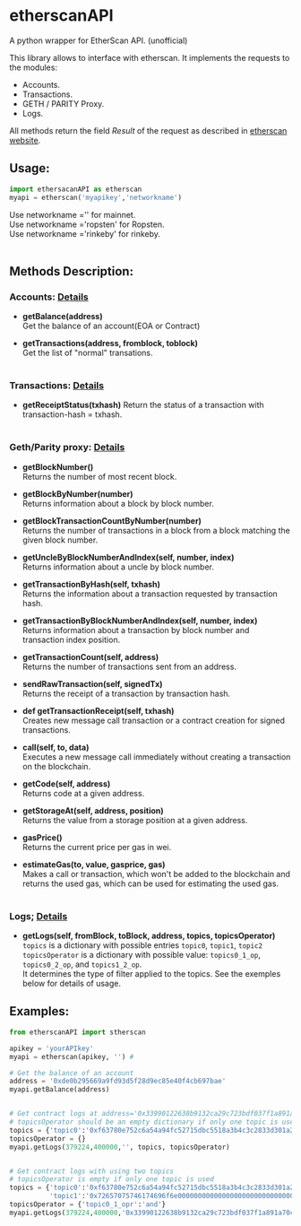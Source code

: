 # etherscanAPI
A python wrapper for EtherScan API. (unofficial)

This library allows to interface with etherscan. It implements the requests to the modules:
* Accounts.
* Transactions.
* GETH / PARITY Proxy.
* Logs.

All methods return the field *Result* of the request as described in [etherscan website](https://etherscan.io/apis).

## Usage:
``` python
import ethersacanAPI as etherscan
myapi = etherscan('myapikey','networkname')
```
Use networkname ='' for mainnet.<br>
Use networkname ='ropsten' for Ropsten.<br>
Use networkname ='rinkeby' for rinkeby.<br>
<br>

## Methods Description:

### Accounts: [Details](https://etherscan.io/apis#accounts)
* **getBalance(address)**<br>
Get the balance of an account(EOA or Contract)

* **getTransactions(address, fromblock, toblock)**<br>
Get the list of "normal" transations.<br><br>



### Transactions: [Details](https://etherscan.io/apis#transactions)
* **getReceiptStatus(txhash)**
Return the status of a transaction with transaction-hash = txhash.<br><br>



### Geth/Parity proxy: [Details](https://etherscan.io/apis#proxy)
* **getBlockNumber()**<br>
Returns the number of most recent block.<br>

* **getBlockByNumber(number)**<br>
Returns information about a block by block number.<br>

* **getBlockTransactionCountByNumber(number)**<br>
Returns the number of transactions in a block from a block matching the given block number.<br>

* **getUncleByBlockNumberAndIndex(self, number, index)**<br>
Returns information about a uncle by block number.<br>

* **getTransactionByHash(self, txhash)**<br>
Returns the information about a transaction requested by transaction hash.<br>

* **getTransactionByBlockNumberAndIndex(self, number, index)**<br>
Returns information about a transaction by block number and transaction index position.<br>

* **getTransactionCount(self, address)**<br>
Returns the number of transactions sent from an address.<br>

* **sendRawTransaction(self, signedTx)**<br>
Returns the receipt of a transaction by transaction hash.<br>

* **def getTransactionReceipt(self, txhash)**<br>
Creates new message call transaction or a contract creation for signed transactions.<br>

* **call(self, to, data)**<br>
Executes a new message call immediately without creating a transaction on the blockchain.<br>

* **getCode(self, address)**<br>
Returns code at a given address.<br>

* **getStorageAt(self, address, position)**<br>
Returns the value from a storage position at a given address.<br>

* **gasPrice()**<br>
Returns the current price per gas in wei.<br>

* **estimateGas(to, value, gasprice, gas)**<br>
Makes a call or transaction, which won't be added to the blockchain and returns the used gas, which can be used for estimating the used gas.<br><br>


### Logs; [Details](https://etherscan.io/apis#logs)
* **getLogs(self, fromBlock, toBlock, address, topics, topicsOperator)**<br>
`topics` is a dictionary with possible entries `topic0`, `topic1`, `topic2`<br>
`topicsOperator` is a dictionary with possible value: `topics0_1_op`, `topics0_2_op`, and `topics1_2_op`.<br>
It determines the type of filter applied to the topics. See the exemples below for details of usage.



## Examples:

```python
from etherscanAPI import stherscan

apikey = 'yourAPIkey'
myapi = etherscan(apikey, '') #

# Get the balance of an account
address = '0xde0b295669a9fd93d5f28d9ec85e40f4cb697bae'
myapi.getBalance(address)


# Get contract logs at address='0x33990122638b9132ca29c723bdf037f1a891a70c' with topic0 = '0xf63780e752c6a54a94fc52715dbc5518a3b4c3c2833d301a204226548a2a8545', fromblock:379224 to block 4000000
# topicsOperator should be an empty dictionary if only one topic is used.
topics = {'topic0':'0xf63780e752c6a54a94fc52715dbc5518a3b4c3c2833d301a204226548a2a8545'}
topicsOperator = {}
myapi.getLogs(379224,400000,'', topics, topicsOperator)


# Get contract logs with using two topics
# topicsOperator is empty if only one topic is used
topics = {'topic0':'0xf63780e752c6a54a94fc52715dbc5518a3b4c3c2833d301a204226548a2a8545',
          'topic1':'0x72657075746174696f6e00000000000000000000000000000000000000000000'}
topicsOperator = {'topic0_1_opr':'and'}
myapi.getLogs(379224,400000,'0x33990122638b9132ca29c723bdf037f1a891a70c', topics, topicsOperator)

```

